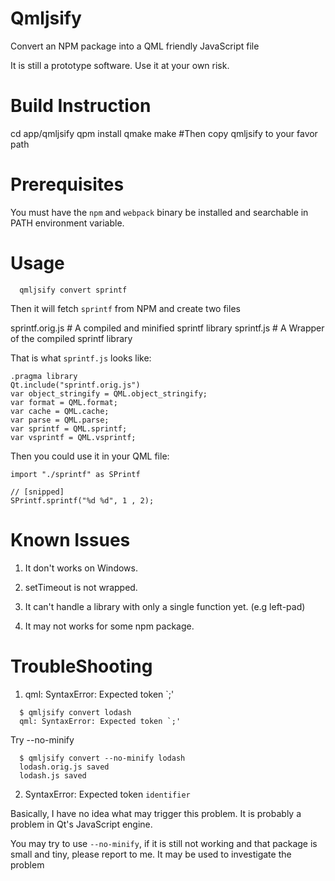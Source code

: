 # Qmljsify
Convert an NPM package into a QML friendly JavaScript file

It is still a prototype software. Use it at your own risk.

Build Instruction
=================

  cd app/qmljsify
  qpm install
  qmake
  make 
  #Then copy qmljsify to your favor path

Prerequisites
=============

You must have the `npm` and `webpack` binary be installed and searchable in PATH environment variable.

Usage
=====

```
  qmljsify convert sprintf
```

Then it will fetch `sprintf` from NPM and create two files

  sprintf.orig.js # A compiled and minified sprintf library
  sprintf.js # A Wrapper of the compiled sprintf library

That is what `sprintf.js` looks like:

```
.pragma library
Qt.include("sprintf.orig.js")
var object_stringify = QML.object_stringify;
var format = QML.format;
var cache = QML.cache;
var parse = QML.parse;
var sprintf = QML.sprintf;
var vsprintf = QML.vsprintf;
```

Then you could use it in your QML file:

```
import "./sprintf" as SPrintf

// [snipped]
SPrintf.sprintf("%d %d", 1 , 2);
```

Known Issues
============

1. It don't works on Windows.

2. setTimeout is not wrapped.

3. It can't handle a library with only a single function yet. (e.g left-pad)

4. It may not works for some npm package.

TroubleShooting
===============

1) qml: SyntaxError: Expected token `;'

```
  $ qmljsify convert lodash
  qml: SyntaxError: Expected token `;'
```
Try --no-minify

```
  $ qmljsify convert --no-minify lodash
  lodash.orig.js saved
  lodash.js saved
```

2) SyntaxError: Expected token `identifier`

Basically, I have no idea what may trigger this problem. 
It is probably a problem in Qt's JavaScript engine.

You may try to use `--no-minify`, if it is still not working and that package is small and tiny, please report to me. It may be used to investigate the problem


